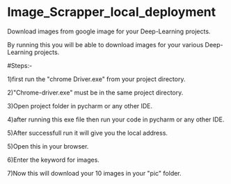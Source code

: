 # Image_Scrapper_local_deployment
Download images from google image for your Deep-Learning projects.

By running this you will be able to download images for your various Deep-Learning projects.


#Steps:-

1)first run the "chrome Driver.exe" from your project directory.

2)"Chrome-driver.exe" must be in the same project directory.

3)Open project folder in pycharm or any other IDE.

4)after running this exe file then run your code in pycharm or any other IDE.

5)After successfull run it will give you the local address.

5)Open this in your browser.

6)Enter the keyword for images.

7)Now this will download your 10 images in your "pic" folder.
